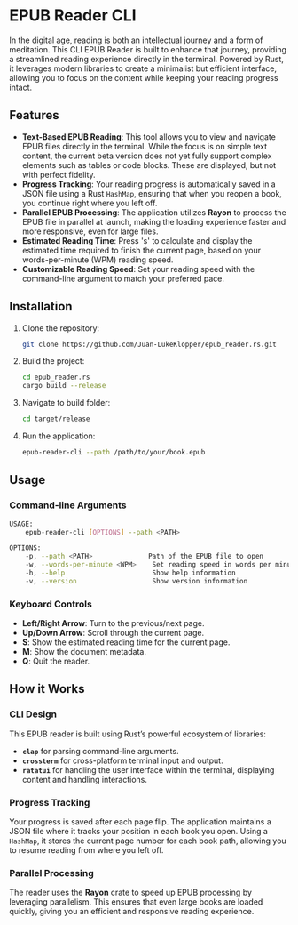 # **EPUB Reader CLI**

In the digital age, reading is both an intellectual journey and a form of meditation. This CLI EPUB Reader is built to enhance that journey, providing a streamlined reading experience directly in the terminal. Powered by Rust, it leverages modern libraries to create a minimalist but efficient interface, allowing you to focus on the content while keeping your reading progress intact.

## **Features**
- **Text-Based EPUB Reading**: This tool allows you to view and navigate EPUB files directly in the terminal. While the focus is on simple text content, the current beta version does not yet fully support complex elements such as tables or code blocks. These are displayed, but not with perfect fidelity.
- **Progress Tracking**: Your reading progress is automatically saved in a JSON file using a Rust `HashMap`, ensuring that when you reopen a book, you continue right where you left off.
- **Parallel EPUB Processing**: The application utilizes **Rayon** to process the EPUB file in parallel at launch, making the loading experience faster and more responsive, even for large files.
- **Estimated Reading Time**: Press 's' to calculate and display the estimated time required to finish the current page, based on your words-per-minute (WPM) reading speed.
- **Customizable Reading Speed**: Set your reading speed with the command-line argument to match your preferred pace.

## **Installation**

1. Clone the repository:
   ```bash
   git clone https://github.com/Juan-LukeKlopper/epub_reader.rs.git
   ```

2. Build the project:
   ```bash
   cd epub_reader.rs
   cargo build --release
   ```

3. Navigate to build folder:
   ```bash
   cd target/release
   ```

4. Run the application:
   ```bash
   epub-reader-cli --path /path/to/your/book.epub
   ```

## **Usage**

### **Command-line Arguments**

```bash
USAGE:
    epub-reader-cli [OPTIONS] --path <PATH>

OPTIONS:
    -p, --path <PATH>              Path of the EPUB file to open
    -w, --words-per-minute <WPM>    Set reading speed in words per minute (default: 238)
    -h, --help                      Show help information
    -v, --version                   Show version information
```

### **Keyboard Controls**

- **Left/Right Arrow**: Turn to the previous/next page.
- **Up/Down Arrow**: Scroll through the current page.
- **S**: Show the estimated reading time for the current page.
- **M**: Show the document metadata.
- **Q**: Quit the reader.

## **How it Works**

### **CLI Design**
This EPUB reader is built using Rust’s powerful ecosystem of libraries:
- **`clap`** for parsing command-line arguments.
- **`crossterm`** for cross-platform terminal input and output.
- **`ratatui`** for handling the user interface within the terminal, displaying content and handling interactions.

### **Progress Tracking**
Your progress is saved after each page flip. The application maintains a JSON file where it tracks your position in each book you open. Using a `HashMap`, it stores the current page number for each book path, allowing you to resume reading from where you left off.

### **Parallel Processing**
The reader uses the **Rayon** crate to speed up EPUB processing by leveraging parallelism. This ensures that even large books are loaded quickly, giving you an efficient and responsive reading experience.

